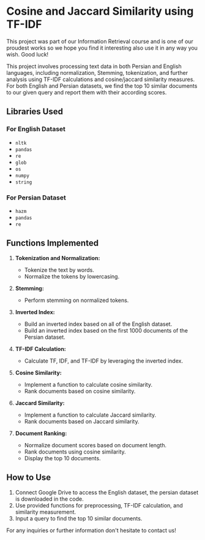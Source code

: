 # Cosine and Jaccard Similarity using TF-IDF

This project was part of our Information Retrieval course and is one of our proudest works so we hope you find it interesting also use it in any way you wish. Good luck!

This project involves processing text data in both Persian and English languages, including normalization, Stemming, tokenization, and further analysis using TF-IDF calculations and cosine/jaccard similarity measures. For both English and Persian datasets, we find the top 10 similar documents to our given query and report them with their according scores.


## Libraries Used 

### For English Dataset
- `nltk`
- `pandas`
- `re`
- `glob`
- `os`
- `numpy`
- `string`

### For Persian Dataset
- `hazm`
- `pandas`
- `re`

## Functions Implemented
1. **Tokenization and Normalization:**
   - Tokenize the text by words.
   - Normalize the tokens by lowercasing.

2. **Stemming:**
   - Perform stemming on normalized tokens.

3. **Inverted Index:**
   - Build an inverted index based on all of the English dataset.
   - Build an inverted index based on the first 1000 documents of the Persian dataset.

4. **TF-IDF Calculation:**
   - Calculate TF, IDF, and TF-IDF by leveraging the inverted index.

5. **Cosine Similarity:**
   - Implement a function to calculate cosine similarity.
   - Rank documents based on cosine similarity.

6. **Jaccard Similarity:**
   - Implement a function to calculate Jaccard similarity.
   - Rank documents based on Jaccard similarity.

7. **Document Ranking:**
   - Normalize document scores based on document length.
   - Rank documents using cosine similarity.
   - Display the top 10 documents.

## How to Use
1. Connect Google Drive to access the English dataset, the persian dataset is downloaded in the code.
2. Use provided functions for preprocessing, TF-IDF calculation, and similarity measurement.
3. Input a query to find the top 10 similar documents.

For any inquiries or further information don't hesitate to contact us!


